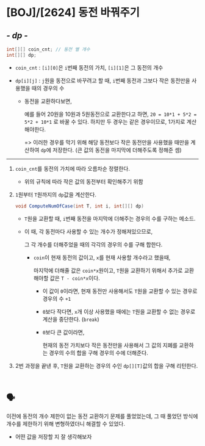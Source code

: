# [BOJ]/[2624] 동전 바꿔주기

## *- dp -*

```java
int[][] coin_cnt; // 동전 별 개수
int[][] dp; 
```

* `coin_cnt` : `[i][0]`은 `i`번째 동전의 가치, `[i][1]`은 그 동전의 개수

* `dp[i][j]` : `j`원을 동전으로 바꾸려고 할 때, `i`번째 동전과 그보다 작은 동전만을 사용했을 때의 경우의 수

  * 동전을 교환하다보면, 

    예를 들어 20원을 10원과 5원동전으로 교환한다고 하면, `20 = 10*1 + 5*2 = 5*2 + 10*1` 로 바꿀 수 있다. 하지만 두 경우는 같은 경우이므로, 1가지로 계산해야한다.

    => 이러한 경우를 막기 위해 해당 동전보다 작은 동전만을 사용했을 때만을 계산하여 `dp`에 저장한다. (큰 값의 동전을 마지막에 더해주도록 정해준 셈)

---

1. `coin_cnt`를 동전의 가치에 따라 오름차순 정렬한다. 

   * 위의 규칙에 따라 작은 값의 동전부터 확인해주기 위함

2. `1`원부터 `T`원까지의 `dp`값을 계산한다.

   ```java
   void ComputeNumOfCase(int T, int i, int[][] dp)
   ```

   * `T`원을 교환할 때, `i`번째 동전을 마지막에 더해주는 경우의 수를 구하는 메소드.

   * 이 때, 각 동전마다 사용할 수 있는 개수가 정해져있으므로, 

     그 각 개수를 더해주었을 때의 각각의 경우의 수를 구해 합한다.

     * `coin`이 현재 동전의 값이고, `x`를 현재 사용할 개수라고 했을때,

       마지막에 더해줄 값은 `coin*x`원이고, `T`원을 교환하기 위해서 추가로 교환해야할 값은 `T - coin*x`이다.

       * 이 값이 `0`이라면, 현재 동전만 사용해서도 `T`원을 교환할 수 있는 경우로 경우의 수 `+1`

       * `0`보다 작다면, `x`개 이상 사용했을 때에는 `T`원을 교환할 수 없는 경우로 계산을 중단한다. (`break`)

       * `0`보다 큰 값이라면,

         현재의 동전 가치보다 작은 동전만을 사용해서 그 값의 지폐를 교환하는 경우의 수의 합을 구해 경우의 수에 더해준다.

3. 2번 과정을 끝낸 후, `T`원을 교환하는 경우의 수인 `dp[][T]`값의 합을 구해 리턴한다.

</br>

## :speaking_head:

이전에 동전의 개수 제한이 없는 동전 교환하기 문제를 풀었었는데, 그 때 풀었던 방식에 개수를 제한하기 위해 변형하였더니 해결할 수 있었다. 

* 어떤 값을 저장할 지 잘 생각해보자